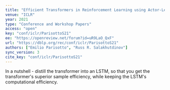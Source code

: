 ```yaml
---
title: "Efficient Transformers in Reinforcement Learning using Actor-Learner Distillation."
venue: "ICLR"
year: 2021
type: "Conference and Workshop Papers"
access: "open"
key: "conf/iclr/ParisottoS21"
ee: "https://openreview.net/forum?id=uR9LaO_QxF"
url: "https://dblp.org/rec/conf/iclr/ParisottoS21"
authors: ["Emilio Parisotto", "Russ R. Salakhutdinov"]
sync_version: 3
cite_key: "conf/iclr/ParisottoS21"
---
```

In a nutshell - distill the transformer into an LSTM, so that you get the transformer's superior sample efficiency, while keeping the LSTM's computational efficiency.